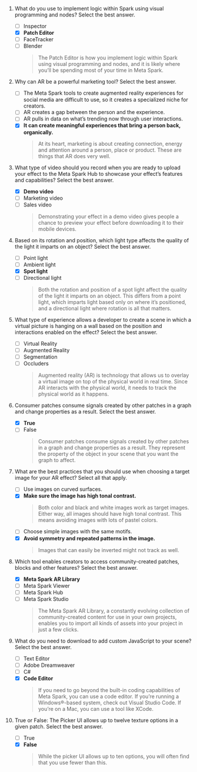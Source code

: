 1. What do you use to implement logic within Spark using visual programming and nodes? Select the best answer.

    - [ ] Inspector
    - [x] **Patch Editor**
    - [ ] FaceTracker
    - [ ] Blender
        > The Patch Editor is how you implement logic within Spark using visual programming and nodes, and it is likely where you’ll be spending most of your time in Meta Spark.

2. Why can AR be a powerful marketing tool? Select the best answer.

    - [ ] The Meta Spark tools to create augmented reality experiences for social media are difficult to use, so it creates a specialized niche for creators.
    - [ ] AR creates a gap between the person and the experience.
    - [ ] AR pulls in data on what’s trending now through user interactions.
    - [x] **It can create meaningful experiences that bring a person back, organically.**
        > At its heart, marketing is about creating connection, energy and attention around a person, place or product. These are things that AR does very well.

3. What type of video should you record when you are ready to upload your effect to the Meta Spark Hub to showcase your effect’s features and capabilities? Select the best answer.

    - [x] **Demo video**
    - [ ] Marketing video
    - [ ] Sales video
        > Demonstrating your effect in a demo video gives people a chance to preview your effect before downloading it to their mobile devices.

4. Based on its rotation and position, which light type affects the quality of the light it imparts on an object? Select the best answer.

    - [ ] Point light
    - [ ] Ambient light
    - [x] **Spot light**
    - [ ] Directional light
        > Both the rotation and position of a spot light affect the quality of the light it imparts on an object. This differs from a point light, which imparts light based only on where it’s positioned, and a directional light where rotation is all that matters.

5. What type of experience allows a developer to create a scene in which a virtual picture is hanging on a wall based on the position and interactions enabled on the effect? Select the best answer.

    - [ ] Virtual Reality
    - [ ] Augmented Reality
    - [ ] Segmentation
    - [ ] Occluders
        > Augmented reality (AR) is technology that allows us to overlay a virtual image on top of the physical world in real time. Since AR interacts with the physical world, it needs to track the physical world as it happens.

6. Consumer patches consume signals created by other patches in a graph and change properties as a result. Select the best answer.

    - [x] **True**
    - [ ] False
        > Consumer patches consume signals created by other patches in a graph and change properties as a result. They represent the property of the object in your scene that you want the graph to affect.

7. What are the best practices that you should use when choosing a target image for your AR effect? Select all that apply.

    - [ ] Use images on curved surfaces.
    - [x] **Make sure the image has high tonal contrast.**
        > Both color and black and white images work as target images. Either way, all images should have high tonal contrast. This means avoiding images with lots of pastel colors.
    - [ ] Choose simple images with the same motifs.
    - [x] **Avoid symmetry and repeated patterns in the image.**
        > Images that can easily be inverted might not track as well.

8. Which tool enables creators to access community-created patches, blocks and other features? Select the best answer.

    - [x] **Meta Spark AR Library**
    - [ ] Meta Spark Viewer
    - [ ] Meta Spark Hub
    - [ ] Meta Spark Studio
        > The Meta Spark AR Library, a constantly evolving collection of community-created content for use in your own projects, enables you to import all kinds of assets into your project in just a few clicks.

9. What do you need to download to add custom JavaScript to your scene? Select the best answer.

    - [ ] Text Editor
    - [ ] Adobe Dreamweaver
    - [ ] C#
    - [x] **Code Editor**
        > If you need to go beyond the built-in coding capabilities of Meta Spark, you can use a code editor. If you’re running a Windows®-based system, check out Visual Studio Code. If you’re on a Mac, you can use a tool like XCode.

10. True or False: The Picker UI allows up to twelve texture options in a given patch. Select the best answer.

    - [ ] True
    - [x] **False**
        > While the picker UI allows up to ten options, you will often find that you use fewer than this.
